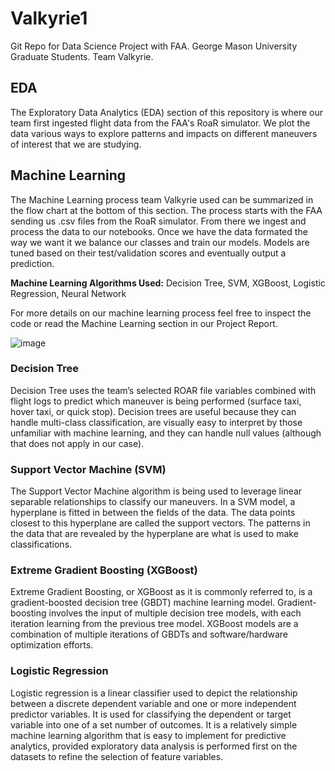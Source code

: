 # Valkyrie1
Git Repo for Data Science Project with FAA. George Mason University Graduate Students. Team Valkyrie.

## EDA
The Exploratory Data Analytics (EDA) section of this repository is where our team first ingested flight data from the FAA's RoaR simulator. We plot the data various ways to explore patterns and impacts on different maneuvers of interest that we are studying. 

## Machine Learning
The Machine Learning process team Valkyrie used can be summarized in the flow chart at the bottom of this section. The process starts with the FAA sending us .csv files from the RoaR simulator. From there we ingest and process the data to our notebooks. Once we have the data formated the way we want it we balance our classes and train our models. Models are tuned based on their test/validation scores and eventually output a prediction. 

**Machine Learning Algorithms Used:** Decision Tree, SVM, XGBoost, Logistic Regression, Neural Network

For more details on our machine learning process feel free to inspect the code or read the Machine Learning section in our Project Report. 

![image](https://user-images.githubusercontent.com/71101663/204165475-c6eaef49-b459-481f-9e41-d51f73596038.png)

### Decision Tree
Decision Tree uses the team’s selected ROAR file variables combined with flight logs to predict which maneuver is being performed (surface taxi, hover taxi, or quick stop). Decision trees are useful because they can handle multi-class classification, are visually easy to interpret by those unfamiliar with machine learning, and they can handle null values (although that does not apply in our case).

### Support Vector Machine (SVM)
The Support Vector Machine algorithm is being used to leverage linear separable relationships to classify our maneuvers. In a SVM model, a hyperplane is fitted in between the fields of the data. The data points closest to this hyperplane are called the support vectors. The patterns in the data that are revealed by the hyperplane are what is used to make classifications. 

### Extreme Gradient Boosting (XGBoost)
Extreme Gradient Boosting, or XGBoost as it is commonly referred to, is a gradient-boosted decision tree (GBDT) machine learning model. Gradient-boosting involves the input of multiple decision tree models, with each iteration learning from the previous tree model. XGBoost models are a combination of multiple iterations of GBDTs and software/hardware optimization efforts.

### Logistic Regression 
Logistic regression is a linear classifier used to depict the relationship between a discrete dependent variable and one or more independent predictor variables. It is used for classifying the dependent or target variable into one of a set number of outcomes. It is a relatively simple machine learning algorithm that is easy to implement for predictive analytics, provided exploratory data analysis is performed first on the datasets to refine the selection of feature variables. 

